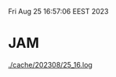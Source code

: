 Fri Aug 25 16:57:06 EEST 2023
# JAM
<a href='./cache/202308/25_16.log'>./cache/202308/25_16.log</a>

